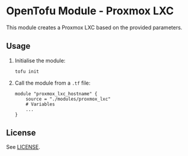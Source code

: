 # OpenTofu Module - Proxmox LXC

This module creates a Proxmox LXC based on the provided parameters.

## Usage

1. Initialise the module:

    ```bash
    tofu init
    ```

2. Call the module from a `.tf` file:

    ```hcl
    module "proxmox_lxc_hostname" {
        source = "./modules/proxmox_lxc"
        # Variables
        ...
    }
    ```

## License

See [LICENSE](LICENSE).
